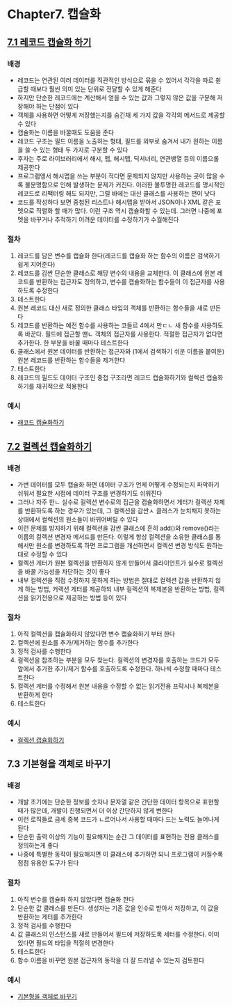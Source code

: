 # Chapter7. 캡슐화

## <U>7.1 레코드 캡슐화 하기</U>

### **배경**

- 레코드는 연관된 여러 데이터를 직관적인 방식으로 묶을 수 있어서 각각을 따로 췯급할 때보다 훨씬 의미 있는 단위로 전달할 수 있게 해준다
- 하지만 단순한 레코드에는 계산해서 얻을 수 있는 값과 그렇지 않은 값을 구분해 저장해야 하는 단점이 있다
- 객체를 사용하면 어떻게 저장했는지를 숨긴채 세 가지 값을 각각의 메서드로 제공할 수 있다
- 캡슐화는 이름을 바꿀때도 도움을 준다
- 레코드 구조는 필드 이름을 노출하는 형태, 필드를 외부로 숨겨서 내가 원하는 이름을 쓸 수 있는 형태 두 가지로 구분할 수 있다
- 후자는 주로 라이브러리에서 해시, 맵, 해시맵, 딕셔너리, 연관뱅열 등의 이름으롤 제공한다
- 프로그램엥서 해시맵을 쓰는 부분이 적다면 문제되지 않지만 사용하는 곳이 많을 수록 불분명함으로 인해 발생하는 문제가 커진다. 이러한 불투명한 레코드를 명시적인 레코드로 리팩터링 해도 되지만, 그럴 바에는 대신 클래스를 사용하는 편이 낫다
- 코드를 작성하다 보면 중첩된 리스트나 해시맵을 받아서 JSON이나 XML 같은 포멧으로 직렬화 할 때가 많다. 이런 구조 역시 캡슐화할 수 있는데. 그러면 나중에 포멧을 바꾸거나 추적하기 어려운 데이터를 수정하기가 수월해진다

### **절차**

1. 레코드를 담은 변수를 캡슐화 한다(레코드를 캡슐화 하는 함수의 이름은 검색하기 쉽게 지어준다)
2. 레코드를 감싼 단순한 클래스로 해당 변수의 내용을 교체한다. 이 클래스에 원본 레코드를 반환하는 접근자도 정의하고, 변수를 캡슐화하는 함수들이 이 접근자를 사용하도록 수정한다
3. 테스트한다
4. 원본 레코드 대신 새로 정의한 클래스 타입의 객체를 반환하는 함수들을 새로 만든다
5. 레코드를 반환하는 예전 함수를 사용하는 코들르 4에서 만ㄷㄴ 새 함수를 사용하도록 바꾼다. 필드에 접근할 땐ㄴ 객체의 접근자를 사용한다. 적절한 접근자가 없다면 추가한다. 한 부분을 바꿀 때마다 테스트한다
6. 클래스에서 원본 데이터를 반환하는 접근자와 (1에서 검색하기 쉬운 이름을 붙여둔)원본 레코드를 반환하는 함수들을 제거한다
7. 테스트한다
8. 레코드의 필드도 데이터 구조인 중첩 구조라면 레코드 캡슐화하기와 컬렉션 캡슐화하기를 재귀적으로 적용한다

### **예시**

- [래코드 캡슐화하기](./Example/EncapsulateRecord.md)

## <U>7.2 컬렉션 캡슐화하기</U>

### **배경**

- 가변 데이터를 모두 캡슐화 하면 데이터 구조가 언제 어떻게 수정되는지 파악하기 쉬워서 필요한 시점에 데이터 구조를 변경하기도 쉬워진다
- 그러나 자주 한ㄴ 실수로 컬렉션 변수로의 접근을 캡슐화하면서 게터가 컬렉션 자체를 반환하도록 하는 경우가 있는데, 그 컬렉션을 감싼ㅅ 클래스가 눈치채지 못하는 상태에서 컬렉션의 원소들이 바뀌어버릴 수 있다
- 이런 문제를 방지하기 위해 컬렉션을 감싼 클래스에 흔히 add()와 remove()라는 이름의 컬렉션 변경자 메서드를 만든다. 이렇게 항상 컬렉션을 소유한 클래스를 통해서만 원소를 변경하도록 하면 프로그램을 개선하면서 컬렉션 변경 방식도 원하는 대로 수정할 수 있다
- 컬렉션 게터가 원본 컬렉션을 반환하지 않게 만들어서 클라이언트가 실수로 컬렉션을 바꿀 가능성을 차단하는 것이 좋다
- 내부 컬렉션을 직접 수정하지 못하게 하는 방법은 절대로 컬렉션 값을 반환하지 않게 하는 방법, 커렉션 게터를 제공하되 내부 컬렉션의 복제본을 반환하는 방법, 컬렉션을 읽기전용으로 제공하는 방법 등이 있다

### **절차**

1. 아직 컬렉션을 캡슐화하지 않았다면 변수 캡슐화하기 부터 한다
2. 컬렉션에 원소를 추가/제거하는 함수를 추가한다
3. 정적 검사를 수행한다
4. 컬렉션을 참조하는 부분을 모두 찾는다. 컬렉션의 변경자를 호출하는 코드가 모두 앞에서 추가한 추가/제거 함수를 호출하도록 수정한다. 하나씩 수정할 때마다 테스트한다
5. 컬렉션 게터를 수정해서 원본 내용을 수정할 수 없는 읽기전용 프락시나 복제본을 반환하게 한다
6. 테스트한다

### **예시**

- [컬렉션 캡슐화하기](./Example/EncapsulateCollection.md)

## **7.3 기본형을 객체로 바꾸기**

### **배경**

- 개발 초기에는 단순한 정보를 숫자나 문자열 같은 간단한 데이터 항목으로 표현할 때가 많은데, 개발이 진행되면서 더 이상 간단하지 않게 변한다
- 이런 로직들로 금세 중복 코드가 ㄴ르어나서 사용할 때마다 드는 노력도 늘어나게 된다
- 단순한 출력 이상의 기능이 필요해지는 순간 그 데이터를 표현하는 전용 클래스를 정의하는게 좋다
- 나중에 특별한 동작이 필요해지면 이 클래스에 추가하면 되니 프로그램이 커질수록 점점 유용한 도구가 된다

### **절차**

1. 아직 변수를 캡슐화 하지 않았다면 캡슐화 한다
2. 단순한 값 클래스를 만든다. 생성자는 기존 값을 인수로 받아서 저장하고, 이 값을 반환하는 게터를 추가한다
3. 정적 검사를 수행한다
4. 값 클래스의 인스턴스를 새로 만들어서 필드에 저장하도록 세터를 수정한다. 이미 있다면 필드의 타입을 적절히 변경한다
5. 테스트한다
6. 함수 이름을 바꾸면 원본 접근자의 동작을 더 잘 드러낼 수 있는지 검토한다

### **예시**

- [기본형을 객체로 바꾸기](./Example/ReplacePrimitiveObject.md)
